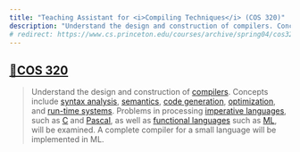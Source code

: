 ```yaml
---
title: "Teaching Assistant for <i>Compiling Techniques</i> (COS 320)"
description: "Understand the design and construction of compilers. Concepts include syntax analysis, semantics, code generation, optimization, and run-time systems. Problems in processing imperative languages, such as C and Pascal, as well as functional languages such as ML, will be examined. A complete compiler for a small language will be implemented in ML."
# redirect: https://www.cs.princeton.edu/courses/archive/spring04/cos320/details.htm
---
```


## [🔗COS 320](https://www.cs.princeton.edu/courses/archive/spring04/cos320/details.htm)

> Understand the design and construction of [compilers](https://en.wikipedia.org/wiki/Compiler). Concepts include [syntax analysis](https://en.wikipedia.org/wiki/Parsing#Computer_languages), [semantics](https://en.wikipedia.org/wiki/Type_system#Type_checking), [code generation](https://en.wikipedia.org/wiki/Code_generation_(compiler)), [optimization](https://en.wikipedia.org/wiki/Optimizing_compiler), and [run-time systems](https://en.wikipedia.org/wiki/Runtime_system). Problems in processing [imperative languages](https://en.wikipedia.org/wiki/Imperative_programming), such as [C](https://en.wikipedia.org/wiki/C_(programming_language)) and [Pascal](https://en.wikipedia.org/wiki/Pascal_(programming_language)), as well as [functional languages](https://en.wikipedia.org/wiki/Functional_programming) such as [ML](https://en.wikipedia.org/wiki/ML_(programming_language)), will be examined. A complete compiler for a small language will be implemented in ML.
